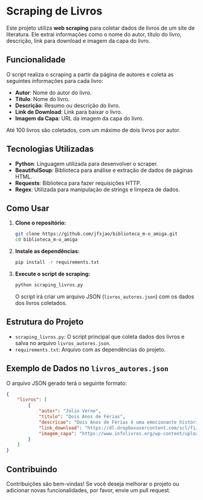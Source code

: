 
# Scraping de Livros

Este projeto utiliza **web scraping** para coletar dados de livros de um site de literatura. Ele extrai informações como o nome do autor, título do livro, descrição, link para download e imagem da capa do livro.

## Funcionalidade

O script realiza o scraping a partir da página de autores e coleta as seguintes informações para cada livro:

- **Autor**: Nome do autor do livro.
- **Título**: Nome do livro.
- **Descrição**: Resumo ou descrição do livro.
- **Link de Download**: Link para baixar o livro.
- **Imagem da Capa**: URL da imagem da capa do livro.

Até 100 livros são coletados, com um máximo de dois livros por autor.

## Tecnologias Utilizadas

- **Python**: Linguagem utilizada para desenvolver o scraper.
- **BeautifulSoup**: Biblioteca para análise e extração de dados de páginas HTML.
- **Requests**: Biblioteca para fazer requisições HTTP.
- **Regex**: Utilizada para manipulação de strings e limpeza de dados.

## Como Usar

1. **Clone o repositório:**

   ```bash
   git clone https://github.com/jfsjao/biblioteca_m-o_amiga.git
   cd biblioteca_m-o_amiga
   ```

2. **Instale as dependências:**

   ```bash
   pip install -r requirements.txt
   ```

3. **Execute o script de scraping:**

   ```bash
   python scraping_livros.py
   ```

   O script irá criar um arquivo JSON (`livros_autores.json`) com os dados dos livros coletados.

## Estrutura do Projeto

- `scraping_livros.py`: O script principal que coleta dados dos livros e salva no arquivo `livros_autores.json`.
- `requirements.txt`: Arquivo com as dependências do projeto.

## Exemplo de Dados no `livros_autores.json`

O arquivo JSON gerado terá o seguinte formato:

```json
{
    "livros": [
        {
            "autor": "Júlio Verne",
            "titulo": "Dois Anos de Férias",
            "descricao": "Dois Anos de Férias é uma emocionante história de sobrevivência e amizade em uma ilha deserta, escrita pelo lendário autor Júlio Verne.Este clássico literário aborda temas como coragem, trabalho em equipe e superação de desafios em um ambiente hostil, capturando a imaginação dos leitores.Mergulhe nas páginas de “Dois Anos de Férias” e deixe-se levar pela intriga e emoção desta aventura inesquecível. Descubra por que esta obra-prima de Júlio Verne tem cativado gerações de leitores!",
            "link_download": "https://dl.dropboxusercontent.com/scl/fi/u47258mu5mj8vytmw8nuk/Dois-Anos-de-F-rias-Julio-Verne.pdf?rlkey=38qrja3pwtb4d7yfz6z9avfwz&dl=0",
            "imagem_capa": "https://www.infolivros.org/wp-content/uploads/2024/03/Dois-Anos-de-Ferias-de-Julio-Verne.webp"
        }
    ]
}
```

## Contribuindo

Contribuições são bem-vindas! Se você deseja melhorar o projeto ou adicionar novas funcionalidades, por favor, envie um pull request.

